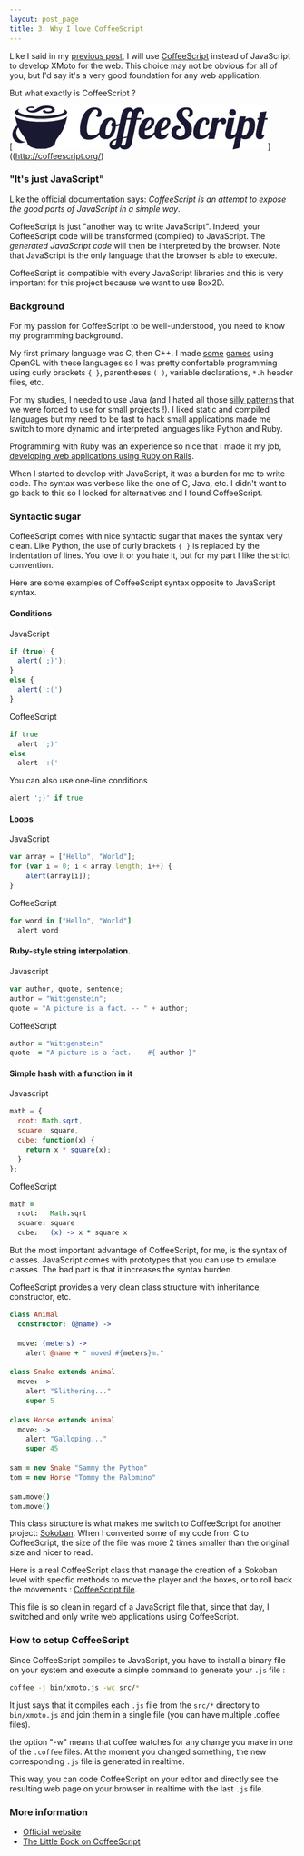 ```yaml
---
layout: post_page
title: 3. Why I love CoffeeScript
---
```


Like I said in my [previous post](/2013/08/18/choice-of-technology.html), I will use [CoffeeScript](http://coffeescript.org/) instead of JavaScript to develop XMoto for the web. This choice may not be obvious for all of you, but I'd say it's a very good foundation for any web application.

But what exactly is CoffeeScript ?

[![CoffeeScript](/img/coffeescript.png)]((http://coffeescript.org/)

### "It's just JavaScript"

Like the official documentation says: *CoffeeScript is an attempt to expose the good parts of JavaScript in a simple way*.

CoffeeScript is just "another way to write JavaScript". Indeed, your CoffeeScript code will be transformed (compiled) to JavaScript. The *generated JavaScript code* will then be interpreted by the browser. Note that JavaScript is the only language that the browser is able to execute.

CoffeeScript is compatible with every JavaScript libraries and this is very important for this project because we want to use Box2D.

### Background

For my passion for CoffeeScript to be well-understood, you need to know my programming background.

My first primary language was C, then C++. I made [some](http://pongl.xc-lan.be/) [games](http://www.youtube.com/watch?v=NOhIY6--W7s) using OpenGL with these languages so I was pretty confortable programming using curly brackets `{ }`, parentheses `( )`, variable declarations, `*.h` header files, etc.

For my studies, I needed to use Java (and I hated all those [silly patterns](http://www.fluffycat.com/Java-Design-Patterns/) that we were forced to use for small projects !). I liked static and compiled languages but my need to be fast to hack small applications made me switch to more dynamic and interpreted languages like Python and Ruby.

Programming with Ruby was an experience so nice that I made it my job, [developing web applications using Ruby on Rails](http://www.80limit.com).

When I started to develop with JavaScript, it was a burden for me to write code. The syntax was verbose like the one of C, Java, etc. I didn't want to go back to this so I looked for alternatives and I found CoffeeScript.

### Syntactic sugar

CoffeeScript comes with nice syntactic sugar that makes the syntax very clean. Like Python, the use of curly brackets `{ }` is replaced by the indentation of lines. You love it or you hate it, but for my part I like the strict convention.

Here are some examples of CoffeeScript syntax opposite to JavaScript syntax.


#### Conditions

JavaScript

```javascript
if (true) {
  alert(';)');
}
else {
  alert(':(')
}
```

CoffeeScript

```coffeescript
if true
  alert ';)'
else
  alert ':('
```

You can also use one-line conditions

```coffeescript
alert ';)' if true
```

#### Loops

JavaScript

```javascript
var array = ["Hello", "World"];
for (var i = 0; i < array.length; i++) {
    alert(array[i]);
}
```

CoffeeScript

```coffeescript
for word in ["Hello", "World"]
  alert word
```

#### Ruby-style string interpolation.

Javascript

```javascript
var author, quote, sentence;
author = "Wittgenstein";
quote = "A picture is a fact. -- " + author;
```

CoffeeScript

```coffeescript
author = "Wittgenstein"
quote  = "A picture is a fact. -- #{ author }"
```


#### Simple hash with a function in it

Javascript

```javascript
math = {
  root: Math.sqrt,
  square: square,
  cube: function(x) {
    return x * square(x);
  }
};
```

CoffeeScript

```coffeescript
math =
  root:   Math.sqrt
  square: square
  cube:   (x) -> x * square x
```

But the most important advantage of CoffeeScript, for me, is the syntax of classes. JavaScript comes with prototypes that you can use to emulate classes. The bad part is that it increases the syntax burden.

CoffeeScript provides a very clean class structure with inheritance, constructor, etc.

```coffeescript
class Animal
  constructor: (@name) ->

  move: (meters) ->
    alert @name + " moved #{meters}m."

class Snake extends Animal
  move: ->
    alert "Slithering..."
    super 5

class Horse extends Animal
  move: ->
    alert "Galloping..."
    super 45

sam = new Snake "Sammy the Python"
tom = new Horse "Tommy the Palomino"

sam.move()
tom.move()
```

This class structure is what makes me switch to CoffeeScript for another project: [Sokoban](https://sokoban-game.com). When I converted some of my code from C to CoffeeScript, the size of the file was more 2 times smaller than the original size and nicer to read.

Here is a real CoffeeScript class that manage the creation of a Sokoban level with specfic methods to move the player and the boxes, or to roll back the movements : [CoffeeScript file](https://github.com/MichaelHoste/sokoban/blob/bc1f708af2c6d4aaf3f181ee1763a728c52a9a27/app/assets/javascripts/game/models/level_core.js.coffee).

This file is so clean in regard of a JavaScript file that, since that day, I switched and only write web applications using CoffeeScript.


### How to setup CoffeeScript

Since CoffeeScript compiles to JavaScript, you have to install a binary file on your system and execute a simple command to generate your `.js` file :

```sh
coffee -j bin/xmoto.js -wc src/*
```

It just says that it compiles each `.js` file from the `src/*` directory to `bin/xmoto.js` and join them in a single file (you can have multiple .coffee files).

the option "-w" means that coffee watches for any change you make in one of the `.coffee` files. At the moment you changed something, the new corresponding `.js` file is generated in realtime.

This way, you can code CoffeeScript on your editor and directly see the resulting web page on your browser in realtime with the last `.js` file.

### More information

 * [Official website](http://coffeescript.org)
 * [The Little Book on CoffeeScript](http://arcturo.github.io/library/coffeescript)
